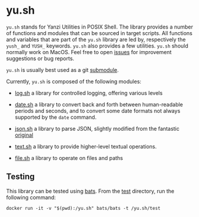 # yu.sh

`yu.sh` stands for Yanzi Utilities in POSIX Shell. The library provides a number
of functions and modules that can be sourced in target scripts. All functions
and variables that are part of the `yu.sh` library are led by, respectively the
`yush_` and `YUSH_` keywords. `yu.sh` also provides a few utilities. `yu.sh`
should normally work on MacOS. Feel free to open [issues] for improvement
suggestions or bug reports.

`yu.sh` is usually best used as a git [submodule].

  [issues]: https://github.com/YanziNetworks/yu.sh/issues
  [submodule]: https://git-scm.com/book/en/v2/Git-Tools-Submodules

Currently, `yu.sh` is composed of the following modules:

+ [log.sh] a library for controlled logging, offering various levels
+ [date.sh] a library to convert back and forth between human-readable periods
  and seconds, and to convert some date formats not always supported by the
  `date` command.
+ [json.sh] a library to parse JSON, slightly modified from the fantastic
  [original](https://github.com/rcrowley/json.sh)
+ [text.sh] a library to provide higher-level textual operations.
+ [file.sh] a library to operate on files and paths

  [log.sh]:./log.sh
  [date.sh]:./date.sh
  [json.sh]:./json.sh
  [text.sh]:./text.sh
  [file.sh]:./file.sh

## Testing

This library can be tested using [bats]. From the [test](./test) directory, run
the following command:

```shell
docker run -it -v "$(pwd):/yu.sh" bats/bats -t /yu.sh/test
```

  [bats]: https://github.com/bats-core/bats-core
